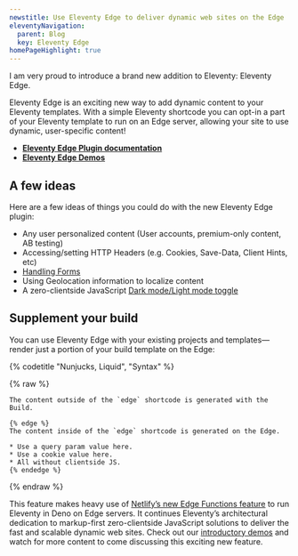 ```yaml
---
newstitle: Use Eleventy Edge to deliver dynamic web sites on the Edge
eleventyNavigation:
  parent: Blog
  key: Eleventy Edge
homePageHighlight: true
---
```

I am very proud to introduce a brand new addition to Eleventy: Eleventy Edge.

Eleventy Edge is an exciting new way to add dynamic content to your Eleventy templates. With a simple Eleventy shortcode you can opt-in a part of your Eleventy template to run on an Edge server, allowing your site to use dynamic, user-specific content!

* **[Eleventy Edge Plugin documentation](/docs/plugins/edge/)**
* **[Eleventy Edge Demos](https://demo-eleventy-edge.netlify.app/)**

## A few ideas

Here are a few ideas of things you could do with the new Eleventy Edge plugin:

* Any user personalized content (User accounts, premium-only content, AB testing)
* Accessing/setting HTTP Headers (e.g. Cookies, Save-Data, Client Hints, etc)
* [Handling Forms](https://demo-eleventy-edge.netlify.app/forms/)
* Using Geolocation information to localize content
* A zero-clientside JavaScript [Dark mode/Light mode toggle](https://demo-eleventy-edge.netlify.app/appearance/)

## Supplement your build

You can use Eleventy Edge with your existing projects and templates—render just a portion of your build template on the Edge:

{% codetitle "Nunjucks, Liquid", "Syntax" %}

{% raw %}
```liquid
The content outside of the `edge` shortcode is generated with the Build.

{% edge %}
The content inside of the `edge` shortcode is generated on the Edge.

* Use a query param value here.
* Use a cookie value here.
* All without clientside JS.
{% endedge %}
```
{% endraw %}

This feature makes heavy use of [Netlify’s new Edge Functions feature](https://docs.netlify.com/netlify-labs/experimental-features/edge-functions/) to run Eleventy in Deno on Edge servers. It continues Eleventy’s architectural dedication to markup-first zero-clientside JavaScript solutions to deliver the fast and scalable dynamic web sites. Check out our [introductory demos](https://demo-eleventy-edge.netlify.app/) and watch for more content to come discussing this exciting new feature.
